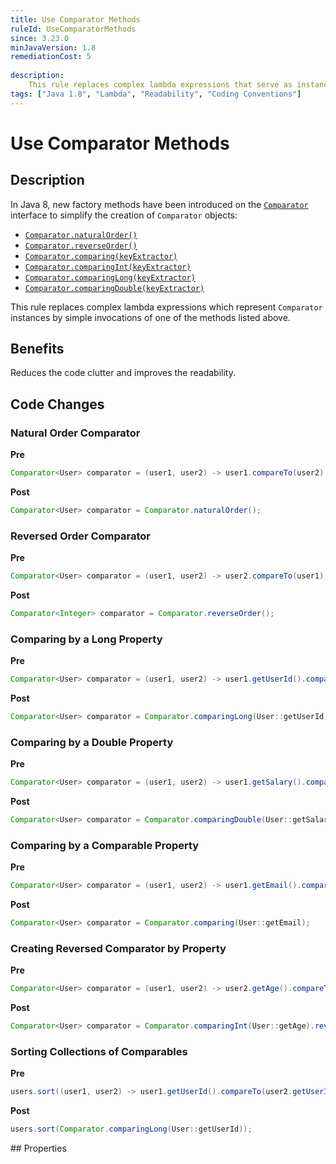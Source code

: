```yaml
---
title: Use Comparator Methods
ruleId: UseComparatorMethods
since: 3.23.0
minJavaVersion: 1.8
remediationCost: 5
    
description:
    This rule replaces complex lambda expressions that serve as instances of 'java.util.Comparator' by simple invocations of factory methods introduced in the 'java.util.Comparator' interface.
tags: ["Java 1.8", "Lambda", "Readability", "Coding Conventions"]
---
```


# Use Comparator Methods

## Description

In Java 8, new factory methods have been introduced on the [`Comparator`](https://docs.oracle.com/javase/8/docs/api/java/util/Comparator.html) interface to simplify the creation of `Comparator` objects:

* [`Comparator.naturalOrder()`](https://docs.oracle.com/javase/8/docs/api/java/util/Comparator.html#naturalOrder--) 
* [`Comparator.reverseOrder()`](https://docs.oracle.com/javase/8/docs/api/java/util/Comparator.html#reverseOrder--) 
* [`Comparator.comparing(keyExtractor)`](https://docs.oracle.com/javase/8/docs/api/java/util/Comparator.html#comparing-java.util.function.Function-) 
* [`Comparator.comparingInt(keyExtractor)`](https://docs.oracle.com/javase/8/docs/api/java/util/Comparator.html#comparingInt-java.util.function.ToIntFunction-) 
* [`Comparator.comparingLong(keyExtractor)`](https://docs.oracle.com/javase/8/docs/api/java/util/Comparator.html#comparingLong-java.util.function.ToLongFunction-) 
* [`Comparator.comparingDouble(keyExtractor)`](https://docs.oracle.com/javase/8/docs/api/java/util/Comparator.html#comparingDouble-java.util.function.ToDoubleFunction-) 

This rule replaces complex lambda expressions which represent `Comparator` instances by simple invocations of one of the methods listed above. 

## Benefits

Reduces the code clutter and improves the readability.

## Code Changes


### Natural Order Comparator

__Pre__
```java
Comparator<User> comparator = (user1, user2) -> user1.compareTo(user2);
```

__Post__
```java
Comparator<User> comparator = Comparator.naturalOrder();
```

### Reversed Order Comparator

__Pre__
```java
Comparator<User> comparator = (user1, user2) -> user2.compareTo(user1);
```

__Post__
```java
Comparator<Integer> comparator = Comparator.reverseOrder();
```


### Comparing by a Long Property

__Pre__
```java
Comparator<User> comparator = (user1, user2) -> user1.getUserId().compareTo(user2.getUserId());
```

__Post__
```java
Comparator<User> comparator = Comparator.comparingLong(User::getUserId);
```

### Comparing by a Double Property

__Pre__
```java
Comparator<User> comparator = (user1, user2) -> user1.getSalary().compareTo(user2.getSalary());
```

__Post__
```java
Comparator<User> comparator = Comparator.comparingDouble(User::getSalary);
```

### Comparing by a Comparable Property

__Pre__
```java
Comparator<User> comparator = (user1, user2) -> user1.getEmail().compareTo(user2.getEmail());
```

__Post__
```java
Comparator<User> comparator = Comparator.comparing(User::getEmail);
```


### Creating Reversed Comparator by Property

__Pre__
```java
Comparator<User> comparator = (user1, user2) -> user2.getAge().compareTo(user1.getAge());
```

__Post__
```java
Comparator<User> comparator = Comparator.comparingInt(User::getAge).reversed();
```

### Sorting Collections of Comparables

__Pre__
```java
users.sort((user1, user2) -> user1.getUserId().compareTo(user2.getUserId()));
```

__Post__
```java
users.sort(Comparator.comparingLong(User::getUserId));
```


<VersionNotice />
## Properties

<RuleProperties />
